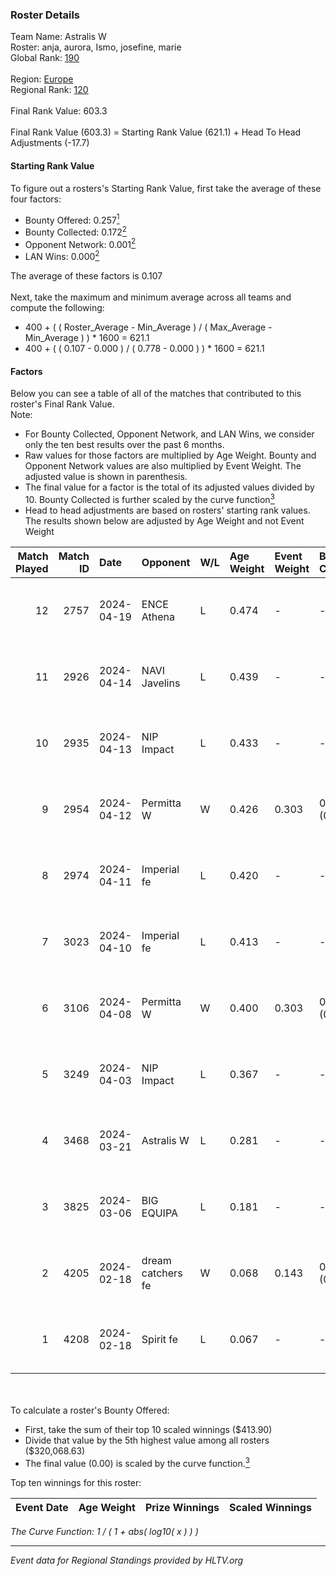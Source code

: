 ### Roster Details<br />
Team Name: Astralis W<br />
Roster: anja, aurora, Ismo, josefine, marie<br />
Global Rank: [190](../../standings_global_2024_08_06.md)<br />
<br />
Region: [Europe]( ../../standings_europe_2024_08_06.md)<br />
Regional Rank: [120]( ../../standings_europe_2024_08_06.md)<br />
<br />
Final Rank Value:  603.3<br />
<br />
Final Rank Value (603.3) = Starting Rank Value (621.1) + Head To Head Adjustments (-17.7)<br />

#### Starting Rank Value<br />
To figure out a rosters's Starting Rank Value, first take the average of these four factors:<br />
- Bounty Offered: 0.257[<sup>1</sup>](#table2)
- Bounty Collected: 0.172[<sup>2</sup>](#table1)
- Opponent Network: 0.001[<sup>2</sup>](#table1)
- LAN Wins: 0.000[<sup>2</sup>](#table1)

The average of these factors is 0.107<br />
<br />
Next, take the maximum and minimum average across all teams and compute the following:<br />
- 400 + ( ( Roster_Average - Min_Average ) / ( Max_Average - Min_Average ) ) * 1600 = 621.1
- 400 + ( ( 0.107 - 0.000 ) / ( 0.778 - 0.000 ) ) * 1600 = 621.1


#### Factors<br />
Below you can see a table of all of the matches that contributed to this roster's Final Rank Value.<br />
Note:<br />

- For Bounty Collected, Opponent Network, and LAN Wins, we consider only the ten best results over the past 6 months.
- Raw values for those factors are multiplied by Age Weight. Bounty and Opponent Network values are also multiplied by Event Weight. The adjusted value is shown in parenthesis.
- The final value for a factor is the total of its adjusted values divided by 10. Bounty Collected is further scaled by the curve function[<sup>3</sup>](#curveFunction)
- Head to head adjustments are based on rosters' starting rank values. The results shown below are adjusted by Age Weight and not Event Weight
<span id="table1"></span><br />


| Match Played | Match ID | Date       | Opponent          | W/L | Age Weight | Event Weight | Bounty Collected | Opponent Network | LAN Wins  | H2H Adj. | Roster                              |
| -: | -: | :- | :- | :- | :- | :- | :- | :- | :- | -: | :- |
|           12 |     2757 | 2024-04-19 | ENCE Athena       | L   | 0.474      | -            | -                | -                | -         |    -6.98 | anja, aurora, Ismo, josefine, marie |
|           11 |     2926 | 2024-04-14 | NAVI Javelins     | L   | 0.439      | -            | -                | -                | -         |    -3.33 | anja, aurora, Ismo, josefine, marie |
|           10 |     2935 | 2024-04-13 | NIP Impact        | L   | 0.433      | -            | -                | -                | -         |    -4.70 | anja, aurora, Ismo, josefine, marie |
|            9 |     2954 | 2024-04-12 | Permitta W        | W   | 0.426      | 0.303        | 0.000 (0.000)    | 0.016 (0.002)    | 0 (0.000) |     4.67 | anja, aurora, Ismo, josefine, marie |
|            8 |     2974 | 2024-04-11 | Imperial fe       | L   | 0.420      | -            | -                | -                | -         |    -1.10 | anja, aurora, Ismo, josefine, marie |
|            7 |     3023 | 2024-04-10 | Imperial fe       | L   | 0.413      | -            | -                | -                | -         |    -1.10 | anja, aurora, Ismo, josefine, marie |
|            6 |     3106 | 2024-04-08 | Permitta W        | W   | 0.400      | 0.303        | 0.000 (0.000)    | 0.016 (0.002)    | 0 (0.000) |     4.34 | anja, aurora, Ismo, josefine, marie |
|            5 |     3249 | 2024-04-03 | NIP Impact        | L   | 0.367      | -            | -                | -                | -         |    -4.31 | anja, aurora, Ismo, josefine, marie |
|            4 |     3468 | 2024-03-21 | Astralis W        | L   | 0.281      | -            | -                | -                | -         |    -3.97 | anja, aurora, Ismo, josefine, marie |
|            3 |     3825 | 2024-03-06 | BIG EQUIPA        | L   | 0.181      | -            | -                | -                | -         |    -1.71 | anja, aurora, Ismo, josefine, marie |
|            2 |     4205 | 2024-02-18 | dream catchers fe | W   | 0.068      | 0.143        | 0.016 (0.000)    | 0.206 (0.002)    | 0 (0.000) |     1.36 | anja, aurora, Ismo, josefine, marie |
|            1 |     4208 | 2024-02-18 | Spirit fe         | L   | 0.067      | -            | -                | -                | -         |    -0.92 | anja, aurora, Ismo, josefine, marie |

<br />
<span id="table2"></span><br />
To calculate a roster's Bounty Offered:<br />

- First, take the sum of their top 10 scaled winnings ($413.90)
- Divide that value by the 5th highest value among all rosters ($320,068.63)
- The final value (0.00) is scaled by the curve function.[<sup>3</sup>](#curveFunction)

Top ten winnings for this roster:<br />

| Event Date | Age Weight | Prize Winnings | Scaled Winnings |
| :- | -: | :- | :- |


<span id="curveFunction"></span>_The Curve Function: 1 / ( 1 + abs( log10( x ) ) )_<br />

---
_Event data for Regional Standings provided by HLTV.org_<br />
